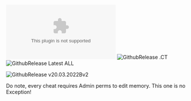 ![GithubRelease .exe](https://img.shields.io/github/downloads/Saniee/ULTRAKILLTrainer/latest/ULTRAKILLTrainer.exe?style=plastic)
![GithubRelease .CT](https://img.shields.io/github/downloads/Saniee/ULTRAKILLTrainer/latest/ULTRAKILL.CT?style=plastic)
![GithubRelease Latest ALL](https://img.shields.io/github/downloads/Saniee/ULTRAKILLTrainer/latest/total?style=plastic)
<br>

![GithubRelease v20.03.2022Bv2](https://img.shields.io/github/downloads/Saniee/ULTRAKILLTrainer/v20.03.2022Bv2/total)

Do note, every cheat requires Admin perms to edit memory. This one is no Exception!
